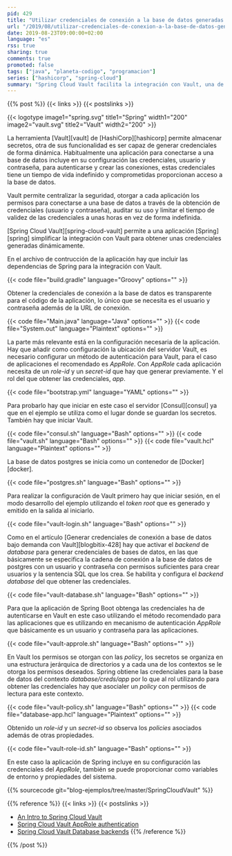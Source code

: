 ```yaml
---
pid: 429
title: "Utilizar credenciales de conexión a la base de datos generadas por Vault en una aplicación de Spring"
url: "/2019/08/utilizar-credenciales-de-conexion-a-la-base-de-datos-generadas-por-vault-en-una-aplicacion-de-spring/"
date: 2019-08-23T09:00:00+02:00
language: "es"
rss: true
sharing: true
comments: true
promoted: false
tags: ["java", "planeta-codigo", "programacion"]
series: ["hashicorp", "spring-cloud"]
summary: "Spring Cloud Vault facilita la integración con Vault, una de sus usos es utilizarlo para obtener unas credenciales de conexión a la base de datos generadas bajo demanda y con un tiempo de vida limitado en vez de embeberlas en la configuración de la aplicación y con u tiempo de vida indefinido."
---
```


{{% post %}}
{{< links >}}
{{< postslinks >}}

{{< logotype image1="spring.svg" title1="Spring" width1="200" image2="vault.svg" title2="Vault" width2="200" >}}

La herramienta [Vault][vault] de [HashiCorp][hashicorp] permite almacenar secretos, otra de sus funcionalidad es ser capaz de generar credenciales de forma dinámica. Habitualmente una aplicación para conectarse a una base de datos incluye en su configuración las credenciales, usuario y contraseña, para autenticarse y crear las conexiones, estas credenciales tiene un tiempo de vida indefinido y comprometidas proporcionan acceso a la base de datos.

Vault permite centralizar la seguridad, otorgar a cada aplicación los permisos para conectarse a una base de datos a través de la obtención de credenciales (usuario y contraseña), auditar su uso y limitar el tiempo de validez de las credenciales a unas horas en vez de forma indefinida.

[Spring Cloud Vault][spring-cloud-vault] permite a una aplicación [Spring][spring] simplificar la integración con Vault para obtener unas credenciales generadas dinámicamente.

En el archivo de contrucción de la aplicación hay que incluir las dependencias de Spring para la integración con Vault.

{{< code file="build.gradle" language="Groovy" options="" >}}

Obtener la credenciales de conexión a la base de datos es transparente para el código de la aplicación, lo único que se necesita es el usuario y contraseña además de la URL de conexión. 

{{< code file="Main.java" language="Java" options="" >}}
{{< code file="System.out" language="Plaintext" options="" >}}

La parte más relevante está en la configuración necesaria de la aplicación. Hay que añadir como configuración la ubicación del servidor Vault, es necesario configurar un método de autenticación para Vault, para el caso de aplicaciones el recomendado es _AppRole_. Con _AppRole_ cada aplicación necesita de un _role-id_ y un _secret-id_ que hay que generar previamente. Y el rol del que obtener las credenciales, _app_.

{{< code file="bootstrap.yml" language="YAML" options="" >}}

Para probarlo hay que iniciar en este caso el servidor [Consul][consul] ya que en el ejemplo se utiliza como el lugar donde se guardan los secretos. También hay que iniciar Vault.

{{< code file="consul.sh" language="Bash" options="" >}}
{{< code file="vault.sh" language="Bash" options="" >}}
{{< code file="vault.hcl" language="Plaintext" options="" >}}

La base de datos postgres se inicia como un contenedor de [Docker][docker].

{{< code file="postgres.sh" language="Bash" options="" >}}

Para realizar la configuración de Vault primero hay que iniciar sesión, en el modo desarrollo del ejemplo utilizando el _token root_ que es generado y emitido en la salida al iniciarlo.

{{< code file="vault-login.sh" language="Bash" options="" >}}

Como en el artículo [Generar credenciales de conexión a base de datos bajo demanda con Vault][blogbitix-428] hay que activar el _backend_ de _database_ para generar credenciales de bases de datos, en las que básicamente se especifica la cadena de conexión a la base de datos de postgres con un usuario y contraseña con permisos suficientes para crear usuarios y la sentencia SQL que los crea. Se habilita y configura el _backend database_ del que obtener las credenciales.

{{< code file="vault-database.sh" language="Bash" options="" >}}

Para que la aplicación de Spring Boot obtenga las credenciales ha de autenticarse en Vault en este caso utilizando el método recomendado para las aplicaciones que es utilizando en mecanismo de autenticación _AppRole_ que básicamente es un usuario y contraseña para las aplicaciones.

{{< code file="vault-approle.sh" language="Bash" options="" >}}

En Vault los permisos se otorgan con las _policy_, los secretos se organiza en una estructura jerárquica de directorios y a cada una de los contextos se le otorga los permisos deseados. Spring obtiene las credenciales para la base de datos del contexto _database/creds/app_ por lo que al rol utilizando para obtener las credenciales hay que asocialer un _policy_ con permisos de lectura para este contexto. 

{{< code file="vault-policy.sh" language="Bash" options="" >}}
{{< code file="database-app.hcl" language="Plaintext" options="" >}}

Obtenido un _role-id_ y un _secret-id_ so observa los _policies_ asociados además de otras propiedades.

{{< code file="vault-role-id.sh" language="Bash" options="" >}}

En este caso la aplicación de Spring incluye en su configuración las credenciales del _AppRole_, también se puede proporcionar como variables de entorno y propiedades del sistema.

{{% sourcecode git="blog-ejemplos/tree/master/SpringCloudVault" %}}

{{% reference %}}
{{< links >}}
{{< postslinks >}}
* [An Intro to Spring Cloud Vault](https://www.baeldung.com/spring-cloud-vault)
* [Spring Cloud Vault AppRole authentication](https://cloud.spring.io/spring-cloud-vault/reference/html/#_approle_authentication)
* [Spring Cloud Vault Database backends](https://cloud.spring.io/spring-cloud-vault/reference/html/#vault.config.backends.database-backends)
{{% /reference %}}

{{% /post %}}
